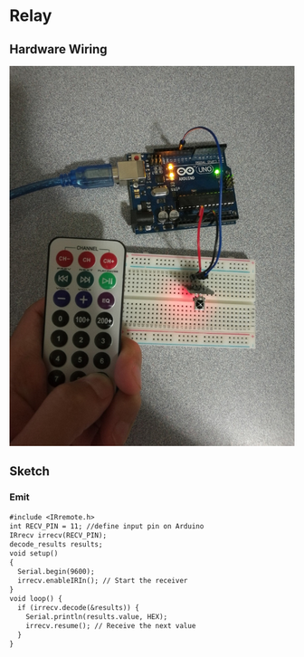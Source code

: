 # Relay

## Hardware Wiring
![Image](../Examples/sensor-kit-for-arduino/019_infrared_controller.jpg)

## Sketch
### Emit
```
#include <IRremote.h>
int RECV_PIN = 11; //define input pin on Arduino
IRrecv irrecv(RECV_PIN);
decode_results results;
void setup()
{
  Serial.begin(9600);
  irrecv.enableIRIn(); // Start the receiver
}
void loop() {
  if (irrecv.decode(&results)) {
    Serial.println(results.value, HEX);
    irrecv.resume(); // Receive the next value
  }
}
```